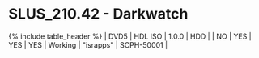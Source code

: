 # SLUS_210.42 - Darkwatch

{% include table_header %}
| DVD5 | HDL ISO | 1.0.0 | HDD |  | NO | YES | YES | YES | Working | "israpps" | SCPH-50001 |  
